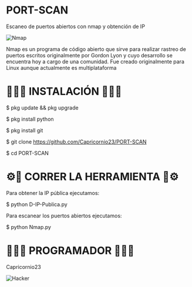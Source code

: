 # PORT-SCAN
Escaneo de puertos abiertos con nmap y obtención de IP


<img src="https://encrypted-tbn0.gstatic.com/images?q=tbn:ANd9GcT3DvBAS2DEJCqkRJFABmpnzToQwT533IQX2t2zx_GHIo0n8T_4siUpNCs&s=10" alt="Nmap"/>

Nmap es un programa de código abierto que sirve para realizar rastreo de puertos escritos originalmente por Gordon Lyon y cuyo desarrollo se encuentra hoy a cargo de una comunidad. Fue creado originalmente para Linux aunque actualmente es multiplataforma

# 👨🏻‍💻 INSTALACIÓN 👨🏻‍💻

$ pkg update && pkg upgrade

$ pkg install python

$ pkg install git

$ git clone https://github.com/Capricornio23/PORT-SCAN

$ cd PORT-SCAN

# ⚙️🔧 CORRER LA HERRAMIENTA 🔧⚙️

Para obtener la IP pública ejecutamos:

$ python D-IP-Publica.py

Para escanear los puertos abiertos ejecutamos:

$ python Nmap.py

# 👨🏻‍💻 PROGRAMADOR 👨🏻‍💻

Capricornio23 

<img src="https://encrypted-tbn0.gstatic.com/images?q=tbn:ANd9GcSMV9vXsurj025aygBXgSoulI7CGYojhr5rolZWNYh2Oz0jN_jFHy0efYIr&s=10" alt="Hacker"/>
